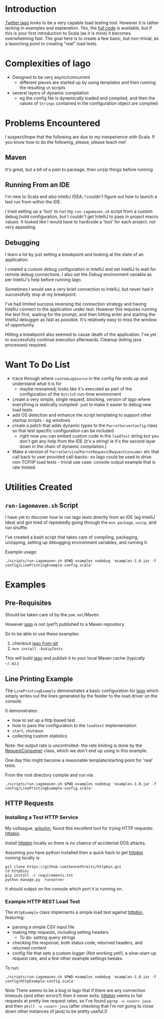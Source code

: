 # Introduction
[Twitter Iago][iago] looks to be a very capable load testing tool.
However it is rather lacking in examples and explanation. Yes, the [full code][iago-git] is available, but if this is your first introduction to Scala (as it is mine) it becomes overwhelming fast.
The goal here is to create a few basic, but non-trivial, as a launching point to creating "real" load tests.

# Complexities of Iago
* Designed to be very async/concurrent
    * different pieces are started up by using templates and then running the resulting `sh` scripts
* several layers of dynamic compilation
    * eg the config file is dynamically loaded and compiled, and then the values of `Strings` contained in the configuration object are compiled

# Problems Encountered
I suspect/hope that the following are due to my inexperience with Scala. If you know how to do the following, please, please teach me!

## Maven
It's great, but a bit of a pain to package, then unzip things before running

## Running From an IDE
I'm new to Scala and also IntelliJ IDEA; I couldn't figure out how to launch a test run from within the IDE.

I tried setting up a 'tool' to run my `run-iagomaven.sh` script from a custom debug build configuration,  but I couldn't get IntelliJ to pass in project macro values.
 It looked like I would have to hardcode a 'tool' for each project; not very appealing.

## Debugging
I learn a lot by just setting a breakpoint and looking at the state of an application.

I created a custom debug configuration in IntelliJ and set IntelliJ to wait for remote debug connections.  I also set the Debug environment variable as per IntelliJ's help before running Iago.

Sometimes I would see a very brief connection to IntelliJ, but never had it successfully stop at my breakpoint.

I've had limited success reversing the connection strategy and having IntelliJ connect to the application under test. However this requires running the test first, waiting for the prompt, and then hitting enter and starting the IntelliJ debugger as fast as possible.
 It's relatively easy to miss the window of opportunity.

Hitting a breakpoint also seemed to cause death of the application. I've yet to successfully continue execution afterwards. Cleanup (killing java processes) required.

# Want To Do List
* trace through where `customLogSource` in the config file ends up and understand what it is for
    * maybe misnamed; looks like it's executed as part of the configuration of the `Ostrich` run-time environment
* create a very simple, single request, blocking, version of Iago where everything is statically compiled- just to make it easier to debug new load tests.
* add OS detection and enhance the script templating to support other startup scripts - eg windows
* create a patch that adds dynamic types to the `ParrotServerConfig` class so that test specific configuration can be included.
    * right now you can embed custom code in the `loadTest` string but you don't get any help from the IDE (it's a string! ie it's the second layer down in the chain of dynamic compilation.)
* Make a version of `ParrotService`/`ParrotRequest`/`RequestConsumer` etc that call back to user provided call-backs- so Iago could be used to drive non-TCP/IP load tests - trivial use case: console output example that is rate limited.

# Utilities Created
## `run-iagomaven.sh` Script
I have yet to discover how to run Iago tests directly from an IDE (eg IntelliJ Idea) and got tired of repeatedly going through the `mvn package`, `unzip`, and run shuffle.

I've created a bash script that takes care of compiling, packaging, unzipping, setting up debugging environment variables, and running it.

Example usage:

```
./scripts/run-iagomaven.sh $PWD examples nodebug 'examples-1.0.jar -f config/LinePrintingExample-config.scala'
```

# Examples

## Pre-Requisites
Should be taken care of by the `pom.xml`/Maven.

However [iago] is not (yet?) published to a Maven repository.

So to be able to use these examples:

1. checkout [iago from git][iago-git]
2. `mvn install -DskipTests`

This will build [iago] and publish it to your local Maven cache (typically `~/.m2`.)

## Line Printing Example
The `LinePrintingExample` demonstrates a basic configuration for [Iago] which simply writes out the lines generated by the feeder to the load driver on the console.

It demonstrates:
* how to set up a http based test
* how to pass the configuration to the `loadtest` implementation
* `start`, `shutdown`
* collecting custom statistics

Note: the output rate is uncontrolled- the rate limiting is done by the [RequestConsumer](https://github.com/twitter/iago/blob/master/src/main/scala/com/twitter/parrot/server/RequestConsumer.scala) class, which we don't end up using in this example.

One day this might become a reasonable template/starting point for 'real' tests.

From the root directory compile and run via:

```
./scripts/run-iagomaven.sh $PWD examples nodebug 'examples-1.0.jar -f config/LinePrintingExample-config.scala'
```

## HTTP Requests

### Installing a Test HTTP Service
My colleague, [wilsohn](https://github.com/wilsohn), found this excellent tool for trying HTTP requests: [httpbin].

Install [httpbin] locally so there is no chance of accidental DOS attacks.

Assuming you have python installed then a quick hack to get [httpbin] running locally is:

```
git clone https://github.com/kennethreitz/httpbin.git
cd httpbin/
pip install -r requirements.txt
python manage.py  runserver
```

It should output on the console which port it is running on.

### Example HTTP REST Load Test
The `HttpExample` class implements a simple load test against [httpbin], featuring:
- parsing a simple CSV input file
- making http requests, including setting headers
    - To do: setting query strings
- checking the response, both status code, returned headers, and returned content
- config file that sets a custom logger (Not working yet!), a slow-start-up request rate, and a few other example settings tweaks.

To run:

```
./scripts/run-iagomaven.sh $PWD examples nodebug 'examples-1.0.jar -f config/HttpExample-config.scala'
```

*Note*
There seems to be a bug in Iago that if there are any connection timeouts (and other errors?) then it never exits.
[httpbin] seems to fail requests at pretty low request rates, so I've found `pgrep -u <user> java` and then `pkill -u <user> java` (after checking that I'm not going to close down other instances of java) to be pretty useful.0



[iago]:http://twitter.github.io/iago/
[iago-git]:https://github.com/twitter/iago/
[ostrich-runtime]:https://github.com/twitter/ostrich#RuntimeEnvironment
[httpbin]:http://httpbin.org/